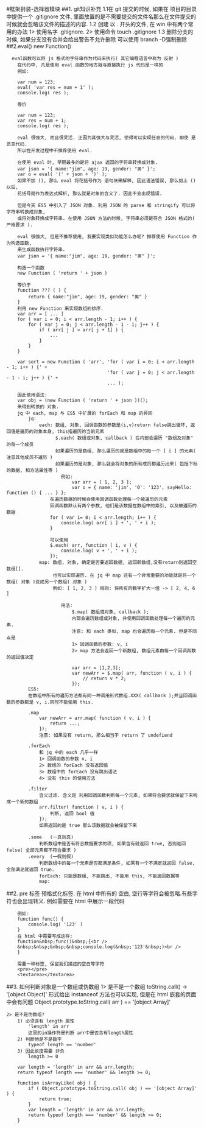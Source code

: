 #框架封装-选择器模块
##1. git知识补充
  	1.1在 git 提交的时候, 如果在 项目的目录中提供一个 .gitignore 文件, 
  	里面放置的是不需要提交的文件名那么在文件提交的时候就会忽略该文件的描述的内容.
	1.2 创建 以 . 开头的文件, 在 win 中有两个常用的办法
		1> 使用名字  .gitignore.
		2> 使用命令 touch .gitignore
	1.3 删除分支的时候, 如果分支没有合并会给出警告不允许删除 可以使用 branch -D强制删除
##2.eval() new Function()

	  eval函数可以将 js 格式的字符串作为代码来执行( 其它编程语言中称为 反射 )
        在代码中, 凡是使用 eval 函数的地方就与直接执行 js 代码是一样的
        例如:

        var num = 123;
        eval( 'var res = num + 1' );
        console.log( res );        

        等价

        var num = 123;
        var res = num + 1; 
        console.log( res );        

        eval 很强大, 而且很灵活. 正因为其强大与灵活, 使得可以实现任意的代码. 即使 是 恶意代码.
        所以在开发过程中不推荐使用 eval.

        在使用 eval 时, 早期最多的是将 ajax 返回的字符串转换成对象.
        var json = '{ name:"jim", age: 19, gender: "男" }';
        var o = eval( '(' + json + ')' );
        如果不加 (), 那么 eval 将花括号作为 语句块来解释, 因此语法错误, 那么加上 () 以后, 
        花括号就作为表达式解析, 那么就是对象的含义了. 因此不会出现错误.

        但是今天 ES5 中引入了 JSON 对象. 利用 JSON 的 parse 和 stringify 可以将字符串转换成对象,
        或将对象转换成字符串. 在使用 JSON 方法的时候, 字符串必须是符合 JSON 格式的( 严格要求 ).

        eval 很强大, 但是不推荐使用, 我要实现类似功能怎么办呢? 推荐使用 Function 作为构造函数,
        来生成函数执行字符串.
        var json = '{ name:"jim", age: 19, gender: "男" }';

        构造一个函数
        new Function ( 'return ' + json )

        等价于
        function ??? ( ) {
            return { name:"jim", age: 19, gender: "男" }
        }
        利用 new Function 来实现数组的排序.
        var arr = [ ... ]
        for ( var i = 0; i < arr.length - 1; i++ ) {
            for ( var j = 0; j < arr.length - 1 - i; j++ ) {
                if ( arr[ j ] > arr[ j + 1] ) {
                    ...
                }
            }
        }

        var sort = new Function ( 'arr', 'for ( var i = 0; i < arr.length - 1; i++ ) {' +
                                         'for ( var j = 0; j < arr.length - 1 - i; j++ ) {' + 
                                         ... );

        因此使用语法:
        var obj = (new Function ( 'return ' + json ))();
        来得到转换的 对象.
        jq 中 each, map 与 ES5 中扩展的 forEach 和 map 的异同
	        jq:
		        each: 数组, 对象, 回调函数的参数是(i,v)return false跳出循环, 返回值是遍历的对象本身, this指遍历的当前元素 
		        	  $.each( 数组或对象, callback ) 在内部会遍历 "数组及对象" 的每一个成员
	                  如果遍历的是数组, 那么遍历的就是数组中的每一个 [ i ] 的元素( 注意其他成员不遍历 )
	                  如果遍历的是对象, 那么就会将对象的所有成员都遍历出来( 包括下标的数据, 和方法属性等 )
	                    例如:
	                        var arr = [ 1, 2, 3 ];
	                        var o = { name: 'jim', '0': '123', sayHello: function () { ... } };
	            	在遍历数据的时候会使用回调函数处理每一个被遍历的元素
	                回调函数默认有两个参数, 他们是该数据在数组中的索引, 以及被遍历的数据
		            for ( var i= 0; i < arr.length; i++ ) {
		                console.log( arr[ i ] + ', ' + i );
		            }

		            可以使用
		            $.each( arr, function ( i, v ) {
		                console.log( v + ', ' + i );
		            });
		        map: 数组, 对象, 确定是否要返回数据, 返回新数组,没有return则返回空数组[].
		        	 也可以实现遍历. 在 jq 中 map 还有一个非常重要的功能就是将一个数组( 对象 )变成另一个数组( 对象 )
            		 例如: [ 1, 2, 3 ] 规则: 将所有的数字扩大一倍 -> [ 2, 4, 6 ]

			            用法:
			                $.map( 数组或对象, callback );
			                内部会遍历数组或对象, 并使用回调函数处理每一个遍历的元素. 
			                注意: 和 each 类似, map 也会遍历每一个元素. 但是不同点是
			                1> 回调函数的参数: v, i
			                2> map 方法会返回一个新数组, 数组元素由每一个回调函数的返回值决定

			                var arr = [1,2,3];
			                var newArr = $.map( arr, function ( v, i ) {
			                    // return v * 2;
			                });
	        ES5:
		    在数组中所有的遍历方法都有同一种调用形式数组.XXX( callback );并且回调函数的参数都是 v, i.同时不能使用 this.

	        .map
	            var newArr = arr.map( function ( v, i ) {
	                return ...;
	            });
	            注意: 如果没有 return, 那么相当于 return 了 undefiend

	        .forEach
	            和 jq 中的 each 几乎一样
	            1> 回调函数的参数 v, i
	            2> 数组的 forEach 没有返回值
	            3> 数组中的 forEach 没有跳出语法
	            4> 没有 this 的使用方法

	        .filter
	            含义过滤. 含义是 利用回调函数判断每一个元素, 如果符合要求就保留下来构成一个新的数组
	            arr.filter( function ( v, i ) {
	                判断, 返回 bool 值
	            });
	            如果返回的是 true 那么该数据就会被保留下来

	        .some   (一真则真)
	            判断数组中是否有符合数据要求的项, 如果含有就返回 true, 否则返回 false( 全部元素都不符合要求 )
	        .every  (一假则假)	
	            判断数组中的每一个元素是否都满足条件, 如果有一个不满足就返回 false, 全部满足就返回 true.
	            forEach: 只能是数组, 不能跳出, 不能用 this, 不能返回数据等
	            map: 
	    
##2. pre 标签
预格式化标签. 在 html 中所有的 空白, 空行等字符会被忽略.有些字符也会出现转义. 例如需要在 html 中展示一段代码
        
        例如:
        function func() {
            console.log( '123' )
        }
        在 html 中需要写成这样:
        function&nbsp;func()&nbsp;{<br />
        &nbsp;&nbsp;&nbsp;&nbsp;console.log(&nbsp;'123'&nbsp;)<br />
        }

        需要一种标签, 保留我们描述的空白等字符
        <pre></pre>
        <textarea></textarea>
##3. 如何判断对象是一个数组或伪数组
	1> 是不是一个数组
        toString.call() -> '[object Object]' 形式给出
        instanceof 方法也可以实现, 但是在 html 嵌套的页面中会有问题
        Object.prototype.toString.call( arr ) == '[object Array]'
    
    2> 是不是伪数组?
        1) 必须含有 length 属性
            'length' in arr
            这里的in操作符是判断 arr中是否含有length属性
        2) 判断他是不是数字
            typeof length == 'number'
        3) 因此长度需要 非负
            length >= 0
        
        var length = 'length' in arr && arr.length;
        return typeof length === 'number' && length >= 0;

	    function isArrayLike( obj ) {
	        if ( Object.prototype.toString.call( obj ) == '[object Array]' ) {
	            return true;
	        }
	        var length = 'length' in arr && arr.length;
	        return typeof length === 'number' && length >= 0;
	    }

